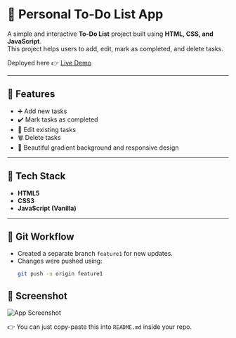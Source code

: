 # 📝 Personal To-Do List App

A simple and interactive **To-Do List** project built using **HTML, CSS, and JavaScript**.  
This project helps users to add, edit, mark as completed, and delete tasks.  

Deployed here 👉 [Live Demo](https://personal-to-do-list-project.netlify.app/)

---

## 🚀 Features
- ➕ Add new tasks  
- ✔️ Mark tasks as completed  
- 📝 Edit existing tasks  
- 🗑️ Delete tasks  
- 🎨 Beautiful gradient background and responsive design  

---

## 📂 Tech Stack
- **HTML5**  
- **CSS3**  
- **JavaScript (Vanilla)**  

---

## 🔀 Git Workflow
- Created a separate branch `feature1` for new updates.  
- Changes were pushed using:
  ```bash
  git push -u origin feature1
## 📸 Screenshot

![App Screenshot](screenshot.png)

👉 You can just copy-paste this into `README.md` inside your repo.  




